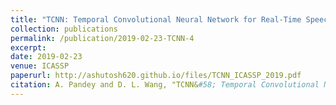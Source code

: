 ```yaml
---
title: "TCNN: Temporal Convolutional Neural Network for Real-Time Speech Enhancement in the Time Domain"
collection: publications
permalink: /publication/2019-02-23-TCNN-4
excerpt: 
date: 2019-02-23
venue: ICASSP
paperurl: http://ashutosh620.github.io/files/TCNN_ICASSP_2019.pdf
citation: A. Pandey and D. L. Wang, "TCNN&#58; Temporal Convolutional Neural Network for Real-time Speech Enhancement in the Time Domain", in <i>proceedings of ICASSP</i>, 2019, pp. 6875-6879.
---
```

